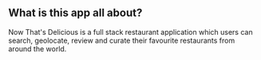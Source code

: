 ## What is this app all about?

Now That's Delicious is a full stack restaurant application which users can search, geolocate, review and curate their favourite restaurants from around the world.